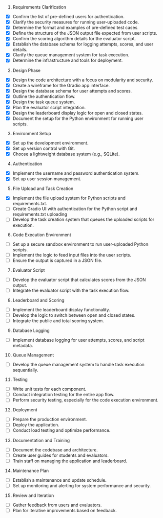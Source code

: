 1. Requirements Clarification
- [x] Confirm the list of pre-defined users for authentication.
- [x] Clarify the security measures for running user-uploaded code.
- [x] Determine the format and examples of pre-defined test cases.
- [x] Define the structure of the JSON output file expected from user scripts.
- [x] Confirm the scoring algorithm details for the evaluator script.
- [x] Establish the database schema for logging attempts, scores, and user details.
- [x] Clarify the queue management system for task execution.
- [x] Determine the infrastructure and tools for deployment.
2. Design Phase
- [x] Design the code architecture with a focus on modularity and security.
- [x] Create a wireframe for the Gradio app interface.
- [x] Design the database schema for user attempts and scores.
- [x] Outline the authentication flow.
- [x] Design the task queue system.
- [x] Plan the evaluator script integration.
- [x] Design the leaderboard display logic for open and closed states.
- [x] Document the setup for the Python environment for running user scripts.
3. Environment Setup
- [x] Set up the development environment.
- [x] Set up version control with Git.
- [x] Choose a lightweight database system (e.g., SQLite).
4. Authentication
- [x] Implement the username and password authentication system.
- [x] Set up user session management.
5. File Upload and Task Creation
- [x] Implement the file upload system for Python scripts and requirements.txt.
- [ ] Create Gradio UI with authentication for the Python script and requirements.txt uploading
- [ ] Develop the task creation system that queues the uploaded scripts for execution.
6. Code Execution Environment
- [ ] Set up a secure sandbox environment to run user-uploaded Python scripts.
- [ ] Implement the logic to feed input files into the user scripts.
- [ ] Ensure the output is captured in a JSON file.
7. Evaluator Script
- [ ] Develop the evaluator script that calculates scores from the JSON output.
- [ ] Integrate the evaluator script with the task execution flow.
8. Leaderboard and Scoring
- [ ] Implement the leaderboard display functionality.
- [ ] Develop the logic to switch between open and closed states.
- [ ] Integrate the public and total scoring system.
9. Database Logging
- [ ] Implement database logging for user attempts, scores, and script metadata.
10. Queue Management
- [ ] Develop the queue management system to handle task execution sequentially.
11. Testing
- [ ] Write unit tests for each component.
- [ ] Conduct integration testing for the entire app flow.
- [ ] Perform security testing, especially for the code execution environment.
12. Deployment
- [ ] Prepare the production environment.
- [ ] Deploy the application.
- [ ] Conduct load testing and optimize performance.
13. Documentation and Training
- [ ] Document the codebase and architecture.
- [ ] Create user guides for students and evaluators.
- [ ] Train staff on managing the application and leaderboard.
14. Maintenance Plan
- [ ] Establish a maintenance and update schedule.
- [ ] Set up monitoring and alerting for system performance and security.
15. Review and Iteration
- [ ] Gather feedback from users and evaluators.
- [ ] Plan for iterative improvements based on feedback.